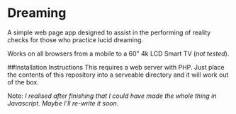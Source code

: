 # Dreaming
A simple web page app designed to assist in the performing of reality checks for those who practice lucid dreaming.

Works on all browsers from a mobile to a 60" 4k LCD Smart TV (_not tested_).

##Installation Instructions
This requires a web server with PHP. Just place the contents of this repository into a serveable directory and it will work out of the box.

Note: _I realised after finishing that I could have made the whole thing in Javascript. Maybe I'll re-write it soon._
